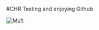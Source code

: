 #CHR
Testing and enjoying Github

![Msft](https://i0.wp.com/codigoespagueti.com/wp-content/uploads/2018/06/msn-messenger.jpg?resize=1080%2C600&quality=90&ssl=1)
